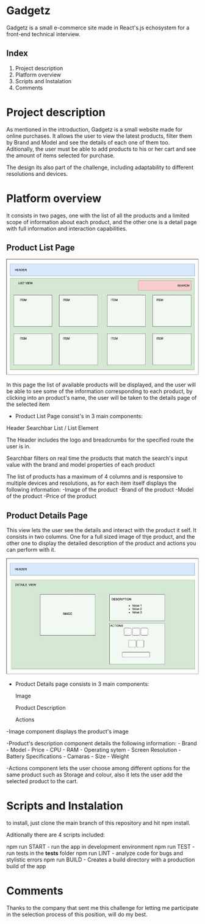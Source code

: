 # Gadgetz   

Gadgetz is a small e-commerce site made in React's.js echosystem for a front-end technical interview. 

## Index

1. Project description
2. Platform overview
3. Scripts and Instalation
4. Comments

# Project description

 As mentioned in the introduction, Gadgetz is a small website made for online purchases. It allows the user to view the latest products, filter them by Brand and Model and see the details of each one of them too. Aditionally, the user must be able to add products to his or her cart and see the amount of items selected for purchase.

  The design its also part of the challenge, including adaptability to different resolutions and devices. 


# Platform overview 

It consists in two pages, one with the list of all the products and a limited scope of information about each product, and the other one is a detail page with full information and interaction capabilities.

## Product List Page
![Screenshot](./screenshots/PLP.jpeg)

In this page the list of available products will be displayed, and the user will be able to see some of the information corresponding to each product, by clicking into an product's name, the user will be taken to the details page of the selected item

- Product List Page consist's in 3 main components:

Header
Searchbar
List / List Element


The Header includes the logo and breadcrumbs for the specified route the user is in.

Searchbar filters on real time the products that match the search's input value with the brand and model properties of each product

The list of products has a maximum of 4 columns and is responsive to multiple devices and resolutions, as for each item itself displays the following information:
    -Image of the product
    -Brand of the product
    -Model of the product
    -Price of the product

## Product Details Page

 This view lets the user see the details and interact with the product it self.
 It consists in two columns. 
 One for a full sized image of thje product, and the other one to display the detailed description of the product and actions you can perform with it. 

![Screenshot](./screenshots/PDP.jpeg)

- Product Details page consists in 3 main components:

    Image

    Product Description
    
    Actions

-Image component displays the product's image

-Product's description component details the following information:
    - Brand
    - Model
    - Price
    - CPU
    - RAM
    - Operating sytem
    - Screen Resolution
    - Battery Specifications
    - Camaras
    - Size
    - Weight

-Actions component lets the user choose among different options for the same product such as Storage and colour, also it lets the user add the selected product to the cart.





# Scripts and Instalation

to install, just clone the main branch of this repository and hit npm install.

 Aditionally there are 4 scripts included:

npm run START - run the app in development environment
npm run TEST  - run tests in the __tests__ folder
npm run LINT  - analyze code for bugs and stylistic errors
npm run BUILD - Creates a build directory with a production build of the app


# Comments

 Thanks to the company that sent me this challenge for letting me participate in the selection process of this position, will do my best.



